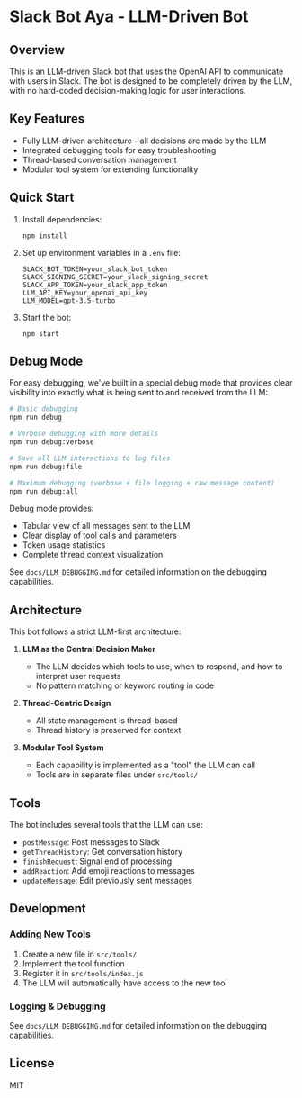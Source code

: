 # Slack Bot Aya - LLM-Driven Bot

## Overview

This is an LLM-driven Slack bot that uses the OpenAI API to communicate with users in Slack. The bot is designed to be completely driven by the LLM, with no hard-coded decision-making logic for user interactions.

## Key Features

- Fully LLM-driven architecture - all decisions are made by the LLM
- Integrated debugging tools for easy troubleshooting
- Thread-based conversation management
- Modular tool system for extending functionality

## Quick Start

1. Install dependencies:
   ```
   npm install
   ```

2. Set up environment variables in a `.env` file:
   ```
   SLACK_BOT_TOKEN=your_slack_bot_token
   SLACK_SIGNING_SECRET=your_slack_signing_secret
   SLACK_APP_TOKEN=your_slack_app_token
   LLM_API_KEY=your_openai_api_key
   LLM_MODEL=gpt-3.5-turbo
   ```

3. Start the bot:
   ```
   npm start
   ```

## Debug Mode

For easy debugging, we've built in a special debug mode that provides clear visibility into exactly what is being sent to and received from the LLM:

```bash
# Basic debugging
npm run debug

# Verbose debugging with more details
npm run debug:verbose

# Save all LLM interactions to log files
npm run debug:file

# Maximum debugging (verbose + file logging + raw message content)
npm run debug:all
```

Debug mode provides:
- Tabular view of all messages sent to the LLM
- Clear display of tool calls and parameters
- Token usage statistics
- Complete thread context visualization

See `docs/LLM_DEBUGGING.md` for detailed information on the debugging capabilities.

## Architecture

This bot follows a strict LLM-first architecture:

1. **LLM as the Central Decision Maker**
   - The LLM decides which tools to use, when to respond, and how to interpret user requests
   - No pattern matching or keyword routing in code

2. **Thread-Centric Design**
   - All state management is thread-based
   - Thread history is preserved for context

3. **Modular Tool System**
   - Each capability is implemented as a "tool" the LLM can call
   - Tools are in separate files under `src/tools/`

## Tools

The bot includes several tools that the LLM can use:

- `postMessage`: Post messages to Slack
- `getThreadHistory`: Get conversation history
- `finishRequest`: Signal end of processing
- `addReaction`: Add emoji reactions to messages
- `updateMessage`: Edit previously sent messages

## Development

### Adding New Tools

1. Create a new file in `src/tools/`
2. Implement the tool function
3. Register it in `src/tools/index.js`
4. The LLM will automatically have access to the new tool

### Logging & Debugging

See `docs/LLM_DEBUGGING.md` for detailed information on the debugging capabilities.

## License

MIT 